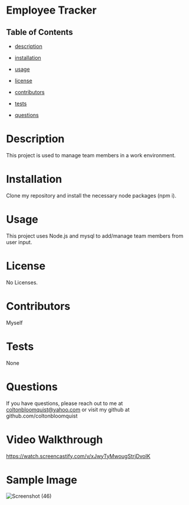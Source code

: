 # **Employee Tracker**

  ## Table of Contents

  * [description](#description)

  * [installation](#installation)

  * [usage](#usage)

  * [license](#license)

  * [contributors](#contributors)

  * [tests](#tests)

  * [questions](#questions)



  # Description
  This project is used to manage team members in a work environment. 
  
  # Installation
  Clone my repository and install the necessary node packages (npm i).

  # Usage
  This project uses Node.js and mysql to add/manage team members from user input.  

  # License
  No Licenses.

  # Contributors
  Myself

  # Tests
  None

  # Questions
  If you have questions, please reach out to me at coltonbloomquist@yahoo.com or visit my github at github.com/coltonbloomquist
  
  # Video Walkthrough
  
  https://watch.screencastify.com/v/xJwyTyMwougStrjDvoIK
  
  
  # Sample Image
  
![Screenshot (46)](https://user-images.githubusercontent.com/86384237/137644512-e382f762-307e-4fc0-aa73-0e77cee891b2.png)
